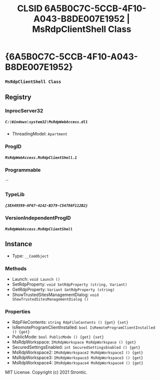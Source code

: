 ﻿---
title: "CLSID 6A5B0C7C-5CCB-4F10-A043-B8DE007E1952 | MsRdpClientShell Class"
excerpt: What is COM-Object CLSID 6A5B0C7C-5CCB-4F10-A043-B8DE007E1952?
---

# {6A5B0C7C-5CCB-4F10-A043-B8DE007E1952}

### `MsRdpClientShell Class`

## Registry


### InprocServer32

##### `C:\Windows\system32\MsRdpWebAccess.dll`
* ThreadingModel: `Apartment`

### ProgID

##### `MsRdpWebAccess.MsRdpClientShell.1`

### Programmable

##### ``

### TypeLib

##### `{3EA49599-AF67-4142-B379-C54786F112B2}`

### VersionIndependentProgID

##### `MsRdpWebAccess.MsRdpClientShell`

## Instance

* Type: `__ComObject`

### Methods

* Launch: `void Launch ()`
* SetRdpProperty: `void SetRdpProperty (string, Variant)`
* GetRdpProperty: `Variant GetRdpProperty (string)`
* ShowTrustedSitesManagementDialog: `void ShowTrustedSitesManagementDialog ()`

### Properties

* RdpFileContents: `string RdpFileContents () {get} {set} `
* IsRemoteProgramClientInstalled: `bool IsRemoteProgramClientInstalled () {get} `
* PublicMode: `bool PublicMode () {get} {set} `
* MsRdpWorkspace: `IMsRdpWorkspace MsRdpWorkspace () {get} `
* SecuredSettingsEnabled: `int SecuredSettingsEnabled () {get} `
* MsRdpWorkspace2: `IMsRdpWorkspace2 MsRdpWorkspace2 () {get} `
* MsRdpWorkspace3: `IMsRdpWorkspace3 MsRdpWorkspace3 () {get} `
* MsRdpWorkspace4: `IMsRdpWorkspace4 MsRdpWorkspace4 () {get} `

MIT License. Copyright (c) 2021 Strontic.


